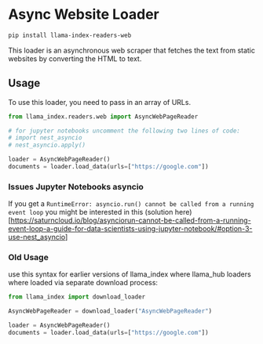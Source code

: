 # Async Website Loader

```bash
pip install llama-index-readers-web
```

This loader is an asynchronous web scraper that fetches the text from static websites by converting the HTML to text.

## Usage

To use this loader, you need to pass in an array of URLs.

```python
from llama_index.readers.web import AsyncWebPageReader

# for jupyter notebooks uncomment the following two lines of code:
# import nest_asyncio
# nest_asyncio.apply()

loader = AsyncWebPageReader()
documents = loader.load_data(urls=["https://google.com"])
```

### Issues Jupyter Notebooks asyncio

If you get a `RuntimeError: asyncio.run() cannot be called from a running event loop` you might be interested in this (solution here)[https://saturncloud.io/blog/asynciorun-cannot-be-called-from-a-running-event-loop-a-guide-for-data-scientists-using-jupyter-notebook/#option-3-use-nest_asyncio]

### Old Usage

use this syntax for earlier versions of llama_index where llama_hub loaders where loaded via separate download process:

```python
from llama_index import download_loader

AsyncWebPageReader = download_loader("AsyncWebPageReader")

loader = AsyncWebPageReader()
documents = loader.load_data(urls=["https://google.com"])
```

